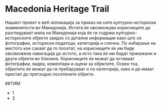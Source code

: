 # Macedonia Heritage Trail

   Нашиот проект е веб-апликација за приказ на сите културно-историски знаменитости во Македонија. Истата ќе овозможува корисниците да разгледуваат мапа на Македонија која ќе ги содржи културно-историските објекти заедно со детални информации како што се фотографии, историски податоци, категорија и слично. По избирање на местото кое сакаат да го посетат, на корисниците ќе им биде овозможена навигација до истото, а исто така ќе им бидат прикажани и други објекти во близина. Корисниците ќе можат да оставаат фотографии, видеа, коментари и оцени за објектите. Освен тоа, објектите ќе можат да ги пребаруваат и по категорија, како и да имаат пристап до претходно посетените објекти.

##ТИМ
 - 1
 - 2
